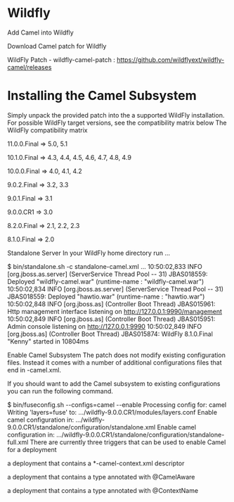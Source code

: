 # Wildfly

Add Camel into Wildfly

Download Camel patch for Wildfly

WildFly Patch - wildfly-camel-patch : https://github.com/wildflyext/wildfly-camel/releases

Installing the Camel Subsystem
==============================
Simply unpack the provided patch into the a supported WildFly installation. For possible WildFly target versions, see the compatibility matrix below
The WildFly compatibility matrix

11.0.0.Final => 5.0, 5.1

10.1.0.Final => 4.3, 4.4, 4.5, 4.6, 4.7, 4.8, 4.9

10.0.0.Final => 4.0, 4.1, 4.2

9.0.2.Final => 3.2, 3.3

9.0.1.Final => 3.1

9.0.0.CR1 => 3.0

8.2.0.Final => 2.1, 2.2, 2.3

8.1.0.Final => 2.0


Standalone Server
In your WildFly home directory run …​

$ bin/standalone.sh -c standalone-camel.xml
...
10:50:02,833 INFO  [org.jboss.as.server] (ServerService Thread Pool -- 31) JBAS018559: Deployed "wildfly-camel.war" (runtime-name : "wildfly-camel.war")
10:50:02,834 INFO  [org.jboss.as.server] (ServerService Thread Pool -- 31) JBAS018559: Deployed "hawtio.war" (runtime-name : "hawtio.war")
10:50:02,848 INFO  [org.jboss.as] (Controller Boot Thread) JBAS015961: Http management interface listening on http://127.0.0.1:9990/management
10:50:02,849 INFO  [org.jboss.as] (Controller Boot Thread) JBAS015951: Admin console listening on http://127.0.0.1:9990
10:50:02,849 INFO  [org.jboss.as] (Controller Boot Thread) JBAS015874: WildFly 8.1.0.Final "Kenny" started in 10804ms

Enable Camel Subsystem
The patch does not modify existing configuration files. Instead it comes with a number of additional configurations files that end in -camel.xml.

If you should want to add the Camel subsystem to existing configurations you can run the following command.

$ bin/fuseconfig.sh --configs=camel --enable
Processing config for: camel
   Writing 'layers=fuse' to: .../wildfly-9.0.0.CR1/modules/layers.conf
   Enable camel configuration in: .../wildfly-9.0.0.CR1/standalone/configuration/standalone.xml
   Enable camel configuration in: .../wildfly-9.0.0.CR1/standalone/configuration/standalone-full.xml
There are currently three triggers that can be used to enable Camel for a deployment

a deployment that contains a *-camel-context.xml descriptor

a deployment that contains a type annotated with @CamelAware

a deployment that contains a type annotated with @ContextName
